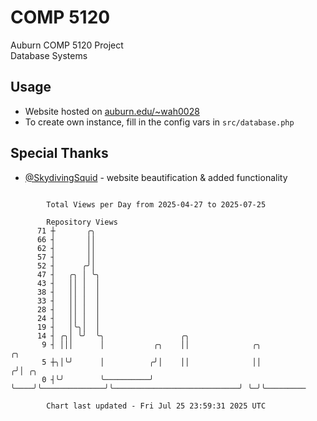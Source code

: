 # COMP 5120
Auburn COMP 5120 Project  
Database Systems

## Usage
- Website hosted on [auburn.edu/~wah0028](https://webhome.auburn.edu/~wah0028/)
- To create own instance, fill in the config vars in `src/database.php`

## Special Thanks
- [@SkydivingSquid](https://github.com/SkydivingSquid) - website beautification & added functionality

```

        Total Views per Day from 2025-04-27 to 2025-07-25

        Repository Views
      71 ┼       ╭╮
      66 ┤       ││
      62 ┤       ││
      57 ┤       ││
      52 ┤      ╭╯│
      47 ┤   ╭╮ │ ╰╮
      43 ┤   ││ │  │
      38 ┤   ││ │  │
      33 ┤   ││ │  │
      28 ┤   ││ │  │
      24 ┤   ││ │  │
      19 ┤   │╰╮│  │
      14 ┤ ╭╮│ ╰╯  ╰╮                 ╭╮
       9 ┤ │││      │           ╭╮    ││              ╭╮                             ╭╮
       5 ┼╮│╰╯      │          ╭╯│    ││              ││                            ╭╯│ ╭╮
       0 ┤╰╯        ╰──────────╯ ╰────╯╰──────────────╯╰────────────────────────────╯ ╰─╯╰─────────

        Chart last updated - Fri Jul 25 23:59:31 2025 UTC
        
```
